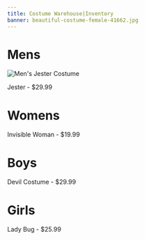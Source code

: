 ```yaml
---
title: Costume Warehouse|Inventory
banner: beautiful-costume-female-41662.jpg
---
```

[ManJester]:costume-2512106_1280.png


# Mens

![Men's Jester Costume][ManJester]

Jester - $29.99

# Womens

Invisible Woman - $19.99

# Boys

Devil Costume - $29.99

# Girls

Lady Bug - $25.99

